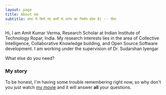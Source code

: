 ```yaml
---
layout: page
title: About me
subtitle: कष्ट में किये गए कर्मों से भाग्य का निर्माण होता है| -- गीता 
---
```


Hi, I am Amit Kumar Verma, Research Scholar at Indian Institute of Technology Ropar, India. My research interests lies in the area of Collective Intelligence, Collaborative Knowledge building, and Open Source Software development. I am working under the supervision of Dr. Sudarshan Iyengar

What else do you need?

### My story

To be honest, I'm having some trouble remembering right now, so why don't you just watch [my movie](https://en.wikipedia.org/wiki/The_Princess_Bride_%28film%29) and it will answer **all** your questions.
